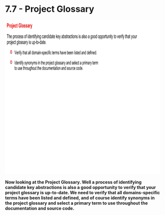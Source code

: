 # 7.7 - Project Glossary

<img src="/images/07_07_01.jpg" width="800" height="500">

**Now looking at the Project Glossary. Well a process of identifying candidate key abstractions is also a good opportunity to verify that your project glossary is up-to-date. We need to verify that all domains-specific terms have been listed and defined, and of course identify synonyms in the project glossary and select a primary term to use throughout the documentation and source code.**